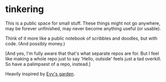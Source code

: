 # tinkering

This is a public space for small stuff. These things might not go anywhere, may be forever unfinished, may never become anything useful (or usable).

Think of it more like a public notebook of scribbles and doodles, but with code. (And possibly money.)

\[And yes, I'm fully aware that that's what separate repos are for. But I feel like making a whole repo just to say 'Hello, outside' feels just a tad overkill. So have a palimpsest of a repo, instead.\]

Heavily inspired by [Evy's garden](https://evy.garden).
